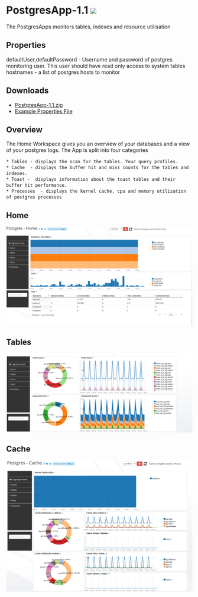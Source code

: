 PostgresApp-1.1 ![](http://logscape.com/images/track.png?version=github)
===========


The PostgresApps monitors tables, indexes and resource utilisation

## Properties 

 defaultUser,defaultPassword -  Username and password of postgres monitoring user. This user should have read only access to system tables 
 hostnames - a list of postgres hosts to monitor 
 

## Downloads 

 * [PostgresApp-1.1.zip](https://github.com/logscape/postgresapp/raw/master/dist/PostgresqlApp-1.0.zip)
 * [Example Properties File ](https://github.com/logscape/postgresapp/raw/master/dist/PostgresqlApp-1.0-override.properties)


## Overview

The Home Workspace gives you an overview of your databases and a view of  your postgres logs. The App is split into four categories

	* Tables - displays the scan for the tables. Your query profiles. 
	* Cache  - displays the buffer hit and miss counts for the tables and indexes. 
	* Toast -  displays information about the toast tables and their buffer hit performance. 
	* Processes  - displays the kernel cache, cpu and memory utilization of postgres processes 

## Home 
![](docs/images/pg_home.png) 


## Tables 

![](docs/images/pg_tables.png) 

## Cache 

![](docs/images/pg_cache.png) 
